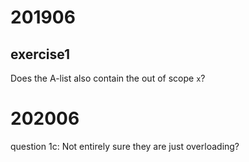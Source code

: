 # 201906
## exercise1
Does the A-list also contain the out of scope `x`?


# 202006
question 1c: Not entirely sure they are just overloading?
